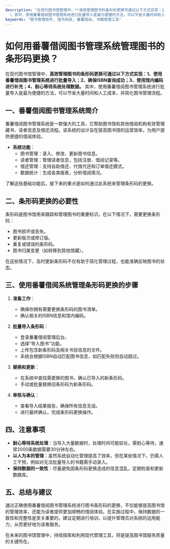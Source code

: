 ```yaml
---
description: "在现代图书馆管理中，**高效管理图书的条形码更换可通过以下方式实现：1、使用番薯借阅图书管理系统进行批量导入；2、确保ISBN查询成功；3、使用馆内编码进行补充；4、耐心等待系统处理数据。**\
  \ 其中，使用番薯借阅图书管理系统进行批量导入是最为便捷的方法，可以节省大量时间和人工成本，并简化图书管理流程。"
keywords: "图书管理软件, 借书系统, 番薯借阅, 书籍管理工具"
---
```

# 如何用番薯借阅图书管理系统管理图书的条形码更换？

在现代图书馆管理中，**高效管理图书的条形码更换可通过以下方式实现：1、使用番薯借阅图书管理系统进行批量导入；2、确保ISBN查询成功；3、使用馆内编码进行补充；4、耐心等待系统处理数据。** 其中，使用番薯借阅图书管理系统进行批量导入是最为便捷的方法，可以节省大量时间和人工成本，并简化图书管理流程。

## 一、番薯借阅图书管理系统简介

番薯借阅图书管理系统是一款强大的工具，它帮助图书馆和其他借阅机构有效管理藏书、读者信息及借还流程。该系统的设计旨在提高图书馆的运营效率，为用户提供便捷的借阅体验。

- **系统功能**：
  - 图书管理：录入、修改、更新图书信息。
  - 读者管理：管理读者信息，包括注册、借阅记录等。
  - 借还管理：支持自助借还、代借代还和订单借还模式。
  - 数据统计：生成各类报表，分析借阅情况。

了解这些基础功能后，接下来的重点是如何通过此系统来管理条形码的更换。

## 二、条形码更换的必要性

条形码是图书馆用来跟踪和管理图书的重要标识。在以下情况下，需要更换条形码：

- 图书损坏或丢失。
- 更新版次或修订版。
- 重复或错误的条形码。
- 图书归属变更（如转移到其他馆藏）。

在这些情况下，及时更新条形码不仅有助于简化管理过程，也能准确反映图书的状态。

## 三、使用番薯借阅系统管理条形码更换的步骤

1. **准备工作**：
   - 确保你拥有需要更换条形码的图书清单。
   - 确认相关的ISBN信息和馆内编码。

2. **批量导入条形码**：
   - 登录番薯借阅管理后台。
   - 选择“导入图书”功能。
   - 上传包含新条形码及相关书目信息的文件。
   - 系统会根据ISBN自动匹配图书信息，如匹配失败则自动跳过。

3. **替换和更新**：
   - 在系统中查找需更换的图书，确认已导入的新条形码。
   - 手动或批量替换旧条形码为新条形码。

4. **审核与确认**：
   - 查看导入结果报告，确保所有信息无误。
   - 进行最终确认，完成条形码更换操作。

## 四、注意事项

- **耐心等待系统处理**：当导入大量数据时，处理时间可能较长，需耐心等待，通常2000条数据需要30分钟左右。
- **以人为本的管理**：虽然系统自动化管理提高了效率，但在某些情况下，仍需人工干预，例如对无法批量导入的书籍需手动录入。
- **保持数据的一致性**：尽量避免因条形码更换造成的信息混乱，定期检查和更新数据库。

## 五、总结与建议

通过正确使用番薯借阅图书管理系统进行图书条形码的更换，不仅能够提高图书馆的管理效率，还能为读者提供更加顺畅的借阅体验。在实施过程中，保持数据的一致性和完整性是至关重要的。建议定期进行培训，以提升管理员对系统的运用能力，从而更好地为读者服务。

在未来的图书馆管理中，持续探索和利用现代管理工具，将是提高图书馆服务质量的关键所在。

